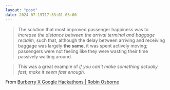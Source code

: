 ```yaml
---
layout: "post"
date: 2024-07-19T17:33:01-03:00
---
```


> The solution that most improved passenger happiness was to *increase the distance between the arrival terminal and baggage reclaim*, such that, although the delay between arriving and receiving baggage was largely **the same**, it was spent actively moving; passengers were not feeling like they were wasting their time passively waiting around.

> This was a great example of *if you can’t make something actually fast, make it seem fast enough.*


From [Burberry X Google Hackathons | Robin Osborne](https://www.robinosborne.co.uk/2024/06/12/burberry-x-google-hackathons/)
